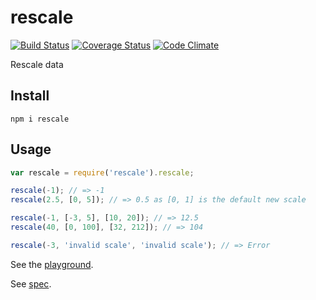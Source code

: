 # rescale

[![Build Status](https://travis-ci.org/javiercejudo/rescale.svg)](https://travis-ci.org/javiercejudo/rescale)
[![Coverage Status](https://coveralls.io/repos/javiercejudo/rescale/badge.svg?branch=master)](https://coveralls.io/r/javiercejudo/rescale?branch=master)
[![Code Climate](https://codeclimate.com/github/javiercejudo/rescale/badges/gpa.svg)](https://codeclimate.com/github/javiercejudo/rescale)

Rescale data

## Install

    npm i rescale

## Usage

```js
var rescale = require('rescale').rescale;

rescale(-1); // => -1
rescale(2.5, [0, 5]); // => 0.5 as [0, 1] is the default new scale

rescale(-1, [-3, 5], [10, 20]); // => 12.5
rescale(40, [0, 100], [32, 212]); // => 104

rescale(-3, 'invalid scale', 'invalid scale'); // => Error
```

See the [playground](http://blog.javiercejudo.com/rescale/).

See [spec](test/spec.js).

